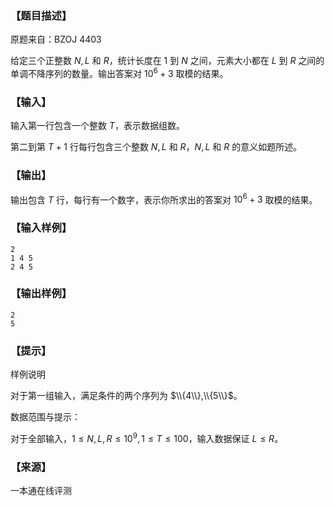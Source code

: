 ### 【题目描述】

原题来自：BZOJ 4403

给定三个正整数 $N,L$ 和 $R$，统计长度在 $1$ 到 $N$ 之间，元素大小都在 $L$ 到 $R$ 之间的单调不降序列的数量。输出答案对 $10^6+3$ 取模的结果。

### 【输入】

输入第一行包含一个整数 $T$，表示数据组数。

第二到第 $T+1$ 行每行包含三个整数 $N,L$ 和 $R$，$N,L$ 和 $R$ 的意义如题所述。

### 【输出】

输出包含 $T$ 行，每行有一个数字，表示你所求出的答案对 $10^6+3$ 取模的结果。

### 【输入样例】

```
2
1 4 5
2 4 5
```

### 【输出样例】

```
2
5
```

### 【提示】

样例说明

对于第一组输入，满足条件的两个序列为 $\\{4\\},\\{5\\}$。

数据范围与提示：

对于全部输入，$1≤N,L,R≤10^9 ,1≤T≤100$，输入数据保证 $L≤R$。


 ### 【来源】

 一本通在线评测 